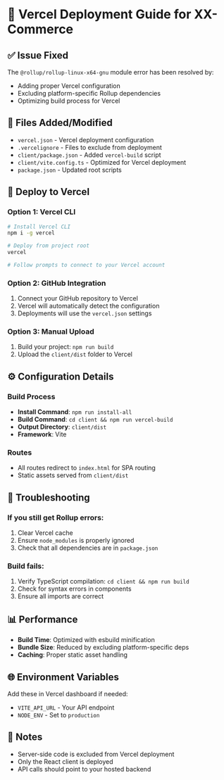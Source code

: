 # 🚀 Vercel Deployment Guide for XX-Commerce

## ✅ **Issue Fixed**
The `@rollup/rollup-linux-x64-gnu` module error has been resolved by:
- Adding proper Vercel configuration
- Excluding platform-specific Rollup dependencies
- Optimizing build process for Vercel

## 📁 **Files Added/Modified**
- `vercel.json` - Vercel deployment configuration
- `.vercelignore` - Files to exclude from deployment
- `client/package.json` - Added `vercel-build` script
- `client/vite.config.ts` - Optimized for Vercel deployment
- `package.json` - Updated root scripts

## 🚀 **Deploy to Vercel**

### Option 1: Vercel CLI
```bash
# Install Vercel CLI
npm i -g vercel

# Deploy from project root
vercel

# Follow prompts to connect to your Vercel account
```

### Option 2: GitHub Integration
1. Connect your GitHub repository to Vercel
2. Vercel will automatically detect the configuration
3. Deployments will use the `vercel.json` settings

### Option 3: Manual Upload
1. Build your project: `npm run build`
2. Upload the `client/dist` folder to Vercel

## ⚙️ **Configuration Details**

### Build Process
- **Install Command**: `npm run install-all`
- **Build Command**: `cd client && npm run vercel-build`
- **Output Directory**: `client/dist`
- **Framework**: Vite

### Routes
- All routes redirect to `index.html` for SPA routing
- Static assets served from `client/dist`

## 🔧 **Troubleshooting**

### If you still get Rollup errors:
1. Clear Vercel cache
2. Ensure `node_modules` is properly ignored
3. Check that all dependencies are in `package.json`

### Build fails:
1. Verify TypeScript compilation: `cd client && npm run build`
2. Check for syntax errors in components
3. Ensure all imports are correct

## 📊 **Performance**
- **Build Time**: Optimized with esbuild minification
- **Bundle Size**: Reduced by excluding platform-specific deps
- **Caching**: Proper static asset handling

## 🌐 **Environment Variables**
Add these in Vercel dashboard if needed:
- `VITE_API_URL` - Your API endpoint
- `NODE_ENV` - Set to `production`

## 📝 **Notes**
- Server-side code is excluded from Vercel deployment
- Only the React client is deployed
- API calls should point to your hosted backend 